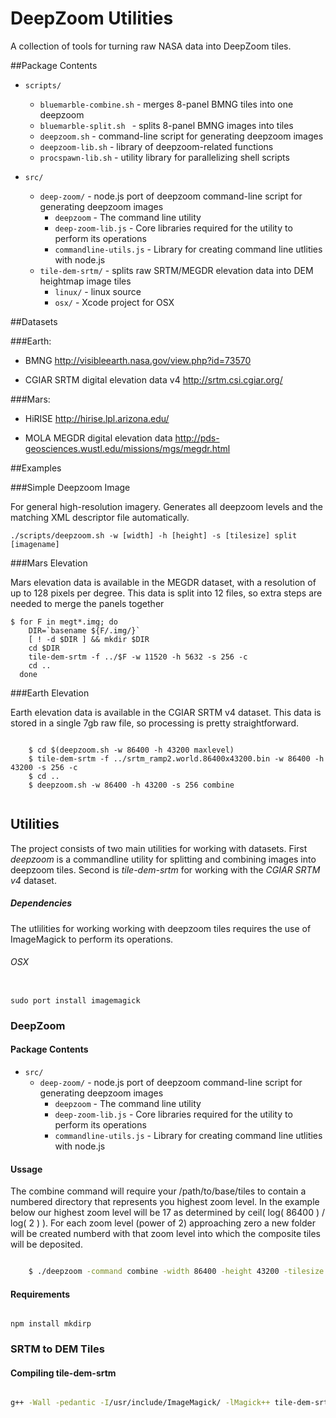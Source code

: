 # DeepZoom Utilities

A collection of tools for turning raw NASA data into DeepZoom tiles.

##Package Contents

* `scripts/`
	* `bluemarble-combine.sh`   - merges 8-panel BMNG tiles into one deepzoom
	* `bluemarble-split.sh `    - splits 8-panel BMNG images into tiles
	* `deepzoom.sh`             - command-line script for generating deepzoom images
	* `deepzoom-lib.sh`         - library of deepzoom-related functions
	* `procspawn-lib.sh`        - utility library for parallelizing shell scripts
  
* `src/`
	* `deep-zoom/`                - node.js port of deepzoom command-line script for generating deepzoom images
	  * `deepzoom`              - The command line utility
	  * `deep-zoom-lib.js`      - Core libraries required for the utility to perform its operations
	  * `commandline-utils.js`  - Library for creating command line utlities with node.js
	* `tile-dem-srtm/`          - splits raw SRTM/MEGDR elevation data into DEM heightmap image tiles
	  * `linux/`              - linux source
	  * `osx/`                - Xcode project for OSX
  
  
##Datasets

###Earth:
 * BMNG
     http://visibleearth.nasa.gov/view.php?id=73570

 * CGIAR SRTM digital elevation data v4
     http://srtm.csi.cgiar.org/

###Mars:
 * HiRISE
     http://hirise.lpl.arizona.edu/

 * MOLA MEGDR digital elevation data 
     http://pds-geosciences.wustl.edu/missions/mgs/megdr.html


##Examples

###Simple Deepzoom Image

For general high-resolution imagery.  Generates all deepzoom levels and the
matching XML descriptor file automatically.

    ./scripts/deepzoom.sh -w [width] -h [height] -s [tilesize] split [imagename]


###Mars Elevation

Mars elevation data is available in the MEGDR dataset, with a resolution of up
to 128 pixels per degree.  This data is split into 12 files, so extra steps are
needed to merge the panels together

    $ for F in megt*.img; do 
        DIR=`basename ${F/.img/}`
        [ ! -d $DIR ] && mkdir $DIR
        cd $DIR
        tile-dem-srtm -f ../$F -w 11520 -h 5632 -s 256 -c 
        cd ..
      done


###Earth Elevation

Earth elevation data is available in the CGIAR SRTM v4 dataset.  This data is
stored in a single 7gb raw file, so processing is pretty straightforward.

```

    $ cd $(deepzoom.sh -w 86400 -h 43200 maxlevel)
    $ tile-dem-srtm -f ../srtm_ramp2.world.86400x43200.bin -w 86400 -h 43200 -s 256 -c
    $ cd ..
    $ deepzoom.sh -w 86400 -h 43200 -s 256 combine
	
```


## Utilities

The project consists of two main utilities for working with datasets. First *deepzoom* is a commandline utility for splitting and combining images into deepzoom tiles. Second is *tile-dem-srtm* for working with the *CGIAR SRTM v4* dataset.

##### Dependencies

The utlilities for working working with deepzoom tiles requires the use of ImageMagick to perform its operations.

###### OSX

```

sudo port install imagemagick

```


### DeepZoom

#### Package Contents

* `src/`
  * `deep-zoom/`                - node.js port of deepzoom command-line script for generating deepzoom images
	  * `deepzoom`              - The command line utility
	  * `deep-zoom-lib.js`      - Core libraries required for the utility to perform its operations
	  * `commandline-utils.js`  - Library for creating command line utlities with node.js

#### Ussage

The combine command will require your /path/to/base/tiles to contain a numbered directory that represents you highest zoom level.
In the example below our highest zoom level will be 17 as determined by ceil( log( 86400 ) / log( 2 ) ). For each zoom level (power of 2) approaching zero a new folder will be created numberd with that zoom level into which the composite tiles will be deposited.

```bash

	$ ./deepzoom -command combine -width 86400 -height 43200 -tilesize 256 -filepath /path/to/base/tiles

```


#### Requirements

```

npm install mkdirp

```


### SRTM to DEM Tiles

#### Compiling tile-dem-srtm

```bash

g++ -Wall -pedantic -I/usr/include/ImageMagick/ -lMagick++ tile-dem-srtm.cpp -o tile-dem-srtm 

```

